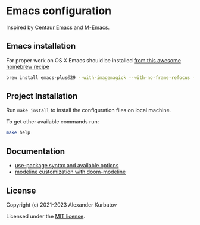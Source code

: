 # Emacs configuration
Inspired by [Centaur Emacs](https://github.com/seagle0128/.emacs.d) and [M-Emacs](https://github.com/MatthewZMD/.emacs.d).

## Emacs installation
For proper work on OS X Emacs should be installed [from this awesome homebrew recipe](https://github.com/d12frosted/homebrew-emacs-plus)
```bash
brew install emacs-plus@29 --with-imagemagick --with-no-frame-refocus --with-savchenkovaleriy-big-sur-icon --with-xwidgets
```

## Project Installation
Run `make install` to install the configuration files on local machine.

To get other available commands run:
```bash
make help
```

## Documentation
* [use-package syntax and available options](https://github.com/jwiegley/use-package)
* [modeline customization with doom-modeline](https://github.com/seagle0128/doom-modeline)

## License
Copyright (c) 2021-2023 Alexander Kurbatov

Licensed under the [MIT license](LICENSE).
